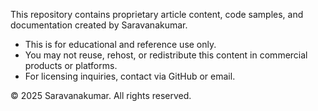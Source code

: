 This repository contains proprietary article content, code samples, and documentation created by Saravanakumar.

- This is for educational and reference use only.
- You may not reuse, rehost, or redistribute this content in commercial products or platforms.
- For licensing inquiries, contact via GitHub or email.

© 2025 Saravanakumar. All rights reserved.
